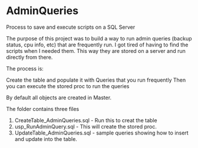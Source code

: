 # AdminQueries
Process to save and execute scripts on a SQL Server

The purpose of this project was to build a way to run admin queries (backup status, cpu info, etc) that are frequently run.
I got tired of having to find the scripts when I needed them.
This way they are stored on a server and run directly from there.

The process is:

Create the table and populate it with Queries that you run frequently
Then you can execute the stored proc to run the queries

By default all objects are created in Master.

The folder contains three files
1. CreateTable_AdminQueries.sql - Run this to creat the table 
2. usp_RunAdminQuery.sql - This will create the stored proc.
3. UpdateTable_AdminQueries.sql - sample queries showing how to insert and update into the table.
